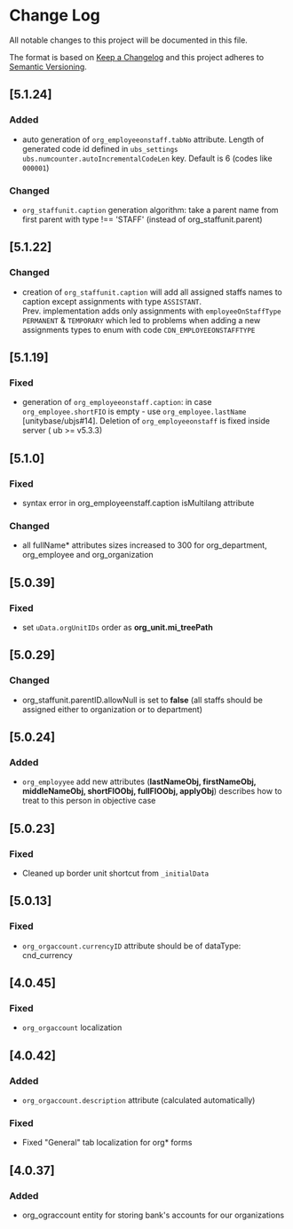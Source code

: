# Change Log
All notable changes to this project will be documented in this file.

The format is based on [Keep a Changelog](http://keepachangelog.com/)
and this project adheres to [Semantic Versioning](http://semver.org/).

## [5.1.24]
### Added
 - auto generation of `org_employeeonstaff.tabNo` attribute. Length of generated code id defined 
 in `ubs_settings` `ubs.numcounter.autoIncrementalCodeLen` key. Default is 6 (codes like `000001`)
 
### Changed
 - `org_staffunit.caption` generation algorithm: take a parent name from first parent with type !== 'STAFF'
  (instead of org_staffunit.parent)

## [5.1.22]
### Changed
 - creation of `org_staffunit.caption` will add all assigned staffs names to caption except assignments
 with type `ASSISTANT`.  
 Prev. implementation adds only assignments with `employeeOnStaffType` `PERMANENT` & `TEMPORARY`
 which led to problems when adding a new assignments types to enum with code `CDN_EMPLOYEEONSTAFFTYPE`      

## [5.1.19]
### Fixed
 - generation of `org_employeeonstaff.caption`: in case `org_employee.shortFIO` is empty - use `org_employee.lastName`
 [unitybase/ubjs#14]. Deletion of `org_employeeonstaff` is fixed inside server ( ub >= v5.3.3) 

## [5.1.0]
### Fixed
 - syntax error in org_employeenstaff.caption isMultilang attribute
   
### Changed
- all fullName* attributes sizes increased to 300 for org_department, org_employee and org_organization 

## [5.0.39]
### Fixed
- set `uData.orgUnitIDs` order as **org_unit.mi_treePath**

## [5.0.29]
### Changed
- org_staffunit.parentID.allowNull is set to **false** (all staffs should be assigned either to organization or to department)

## [5.0.24]
### Added
- `org_employyee` add new attributes (**lastNameObj, firstNameObj, middleNameObj, shortFIOObj, fullFIOObj, applyObj**)
 describes how to treat to this person in objective case

## [5.0.23]
### Fixed
- Cleaned up border unit shortcut from `_initialData`

## [5.0.13]
### Fixed
- `org_orgaccount.currencyID` attribute should be of dataType: cnd_currency

## [4.0.45]
### Fixed
- `org_orgaccount` localization

## [4.0.42]
### Added
 - `org_orgaccount.description` attribute (calculated automatically)

### Fixed
 - Fixed "General" tab localization for org* forms

## [4.0.37]
### Added
 - org_ograccount entity for storing bank's accounts for our organizations  



